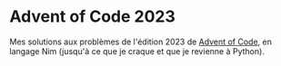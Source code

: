 # Advent of Code 2023

Mes solutions aux problèmes de l'édition 2023 de [Advent of Code](https://adventofcode.com), en langage Nim (jusqu'à ce que je craque et que je revienne à Python).
